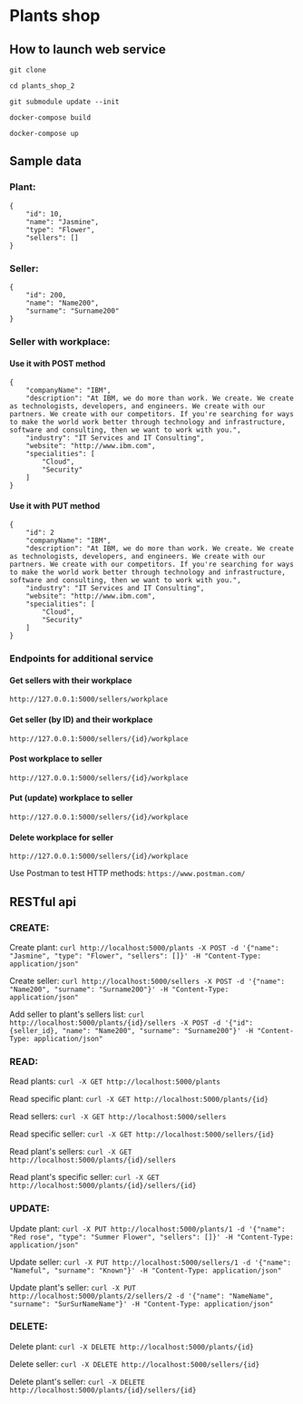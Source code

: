 # Plants shop

## How to launch web service 
```git clone```

```cd plants_shop_2```

```git submodule update --init```

```docker-compose build```

```docker-compose up```

## Sample data
### Plant:
```
{   
    "id": 10,
    "name": "Jasmine",
    "type": "Flower",
    "sellers": []
}
```
### Seller:
```
{
    "id": 200,
    "name": "Name200",
    "surname": "Surname200"
}
```
### Seller with workplace:
#### Use it with POST method
```
{
    "companyName": "IBM",
    "description": "At IBM, we do more than work. We create. We create as technologists, developers, and engineers. We create with our partners. We create with our competitors. If you're searching for ways to make the world work better through technology and infrastructure, software and consulting, then we want to work with you.",
    "industry": "IT Services and IT Consulting",
    "website": "http://www.ibm.com",
    "specialities": [
        "Cloud",
        "Security"
    ]
}
```
#### Use it with PUT method
```
{   
    "id": 2
    "companyName": "IBM",
    "description": "At IBM, we do more than work. We create. We create as technologists, developers, and engineers. We create with our partners. We create with our competitors. If you're searching for ways to make the world work better through technology and infrastructure, software and consulting, then we want to work with you.",
    "industry": "IT Services and IT Consulting",
    "website": "http://www.ibm.com",
    "specialities": [
        "Cloud",
        "Security"
    ]
}
```

### Endpoints for additional service
#### Get sellers with their workplace
```http://127.0.0.1:5000/sellers/workplace```
#### Get seller (by ID) and their workplace
```http://127.0.0.1:5000/sellers/{id}/workplace```
#### Post workplace to seller
```http://127.0.0.1:5000/sellers/{id}/workplace```
#### Put (update) workplace to seller
```http://127.0.0.1:5000/sellers/{id}/workplace```
#### Delete workplace for seller
```http://127.0.0.1:5000/sellers/{id}/workplace```

Use Postman to test HTTP methods:
```https://www.postman.com/```

## RESTful api

### CREATE:
Create plant:
```curl http://localhost:5000/plants -X POST -d '{"name": "Jasmine", "type": "Flower", "sellers": []}' -H "Content-Type: application/json"```

Create seller:
```curl http://localhost:5000/sellers -X POST -d '{"name": "Name200", "surname": "Surname200"}' -H "Content-Type: application/json"```

Add seller to plant's sellers list:
```curl http://localhost:5000/plants/{id}/sellers -X POST -d '{"id": {seller_id}, "name": "Name200", "surname": "Surname200"}' -H "Content-Type: application/json"```

### READ:
Read plants:
```curl -X GET http://localhost:5000/plants```

Read specific plant:
```curl -X GET http://localhost:5000/plants/{id}```

Read sellers:
```curl -X GET http://localhost:5000/sellers```

Read specific seller:
```curl -X GET http://localhost:5000/sellers/{id}```

Read plant's sellers:
```curl -X GET http://localhost:5000/plants/{id}/sellers```

Read plant's specific seller:
```curl -X GET http://localhost:5000/plants/{id}/sellers/{id}```

### UPDATE:
Update plant:
```curl -X PUT http://localhost:5000/plants/1 -d '{"name": "Red rose", "type": "Summer Flower", "sellers": []}' -H "Content-Type: application/json"```

Update seller:
```curl -X PUT http://localhost:5000/sellers/1 -d '{"name": "Nameful", "surname": "Known"}' -H "Content-Type: application/json"```

Update plant's seller:
```curl -X PUT http://localhost:5000/plants/2/sellers/2 -d '{"name": "NameName", "surname": "SurSurNameName"}' -H "Content-Type: application/json"```

### DELETE:
Delete plant:
```curl -X DELETE http://localhost:5000/plants/{id}```

Delete seller:
```curl -X DELETE http://localhost:5000/sellers/{id}```

Delete plant's seller:
```curl -X DELETE http://localhost:5000/plants/{id}/sellers/{id}```
